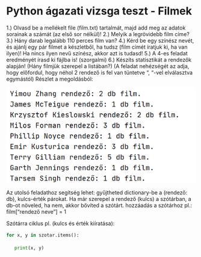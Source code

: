 # Python ágazati vizsga teszt - Filmek

1.) Olvasd be a mellékelt file (film.txt) tartalmát, majd add meg az adatok sorainak a számát (az első sor nélkül)!
2.) Melyik a legrövidebb film címe?
3.) Hány darab legalább 110 perces film van?
4.) Kérd be egy színész nevét, és ajánlj egy pár filmet a készletből, ha tudsz (film címét íratjuk ki, ha van ilyen)! Ha nincs ilyen nevű színész, akkor azt is tudasd!
5.) A 4-es feladat eredményét írasd ki fájlba is! (szorgalmi)
6.) Készíts statisztikát a rendezők alapján! (Hány filmjük szerepel a listában?)
(A feladat nehézségét az adja, hogy előfordul, hogy néhol 2 rendező is fel van tüntetve “, “-vel elválasztva egymástól)
Részlet a megoldásból:

![](film.png)

Az utolsó feladathoz segítség lehet: gyűjtheted dictionary-be a (rendező: db), kulcs-érték párokat. Ha már szerepel a rendező (kulcs) a szótárban, a db-ot növeled, ha nem, akkor bővíted a szótárt. hozzáadás a szótárhoz pl.: film[“rendező neve”] = 1

Szótárra ciklus pl. (kulcs és érték kiíratása):

```python
for x, y in szotar.items():

   print(x, y)
```